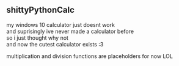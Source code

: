 ## shittyPythonCalc

my windows 10 calculator just doesnt work  
and suprisingly ive never made a calculator before  
so i just thought why not  
and now the cutest calculator exists :3

multiplication and division functions are placeholders for now LOL